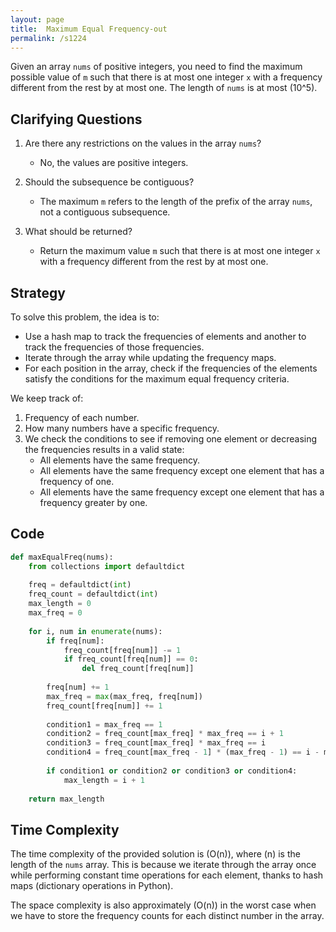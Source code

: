 ```yaml
---
layout: page
title:  Maximum Equal Frequency-out
permalink: /s1224
---
```


Given an array `nums` of positive integers, you need to find the maximum possible value of `m` such that there is at most one integer `x` with a frequency different from the rest by at most one. The length of `nums` is at most \(10^5\).

## Clarifying Questions

1. Are there any restrictions on the values in the array `nums`?
   - No, the values are positive integers.

2. Should the subsequence be contiguous?
   - The maximum `m` refers to the length of the prefix of the array `nums`, not a contiguous subsequence.

3. What should be returned?
   - Return the maximum value `m` such that there is at most one integer `x` with a frequency different from the rest by at most one.

## Strategy

To solve this problem, the idea is to:
- Use a hash map to track the frequencies of elements and another to track the frequencies of those frequencies.
- Iterate through the array while updating the frequency maps.
- For each position in the array, check if the frequencies of the elements satisfy the conditions for the maximum equal frequency criteria.

We keep track of:
1. Frequency of each number.
2. How many numbers have a specific frequency.
3. We check the conditions to see if removing one element or decreasing the frequencies results in a valid state:
   - All elements have the same frequency.
   - All elements have the same frequency except one element that has a frequency of one.
   - All elements have the same frequency except one element that has a frequency greater by one.

## Code

```python
def maxEqualFreq(nums):
    from collections import defaultdict
    
    freq = defaultdict(int)
    freq_count = defaultdict(int)
    max_length = 0
    max_freq = 0
    
    for i, num in enumerate(nums):
        if freq[num]:
            freq_count[freq[num]] -= 1
            if freq_count[freq[num]] == 0:
                del freq_count[freq[num]]
        
        freq[num] += 1
        max_freq = max(max_freq, freq[num])
        freq_count[freq[num]] += 1
        
        condition1 = max_freq == 1
        condition2 = freq_count[max_freq] * max_freq == i + 1
        condition3 = freq_count[max_freq] * max_freq == i
        condition4 = freq_count[max_freq - 1] * (max_freq - 1) == i - max_freq + 1
        
        if condition1 or condition2 or condition3 or condition4:
            max_length = i + 1
    
    return max_length
```

## Time Complexity

The time complexity of the provided solution is \(O(n)\), where \(n\) is the length of the `nums` array. This is because we iterate through the array once while performing constant time operations for each element, thanks to hash maps (dictionary operations in Python).

The space complexity is also approximately \(O(n)\) in the worst case when we have to store the frequency counts for each distinct number in the array.